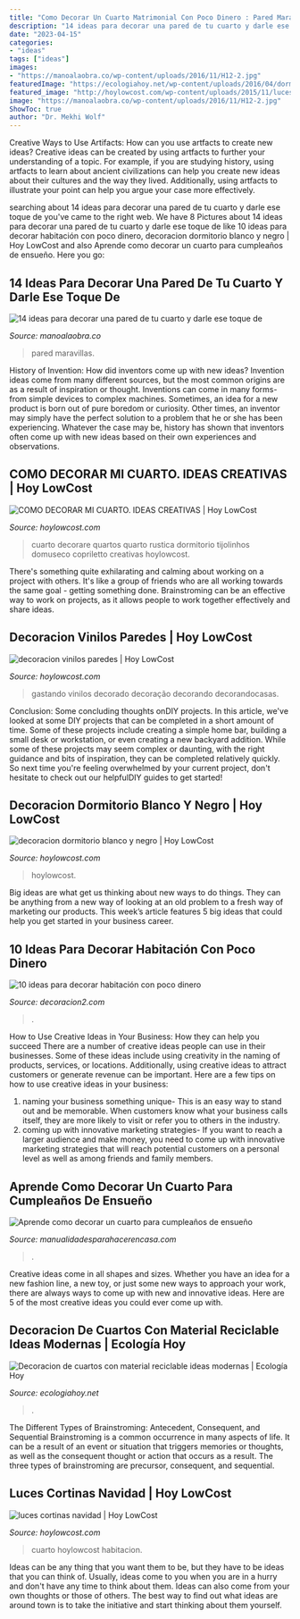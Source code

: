 ```yaml
---
title: "Como Decorar Un Cuarto Matrimonial Con Poco Dinero : Pared Maravillas"
description: "14 ideas para decorar una pared de tu cuarto y darle ese toque de"
date: "2023-04-15"
categories:
- "ideas"
tags: ["ideas"]
images:
- "https://manoalaobra.co/wp-content/uploads/2016/11/H12-2.jpg"
featuredImage: "https://ecologiahoy.net/wp-content/uploads/2016/04/dormitorio-habitacion-cuarto-decorado-con-papel-pintado-31.jpg"
featured_image: "http://hoylowcost.com/wp-content/uploads/2015/11/luces-cortinas-navidad.jpg"
image: "https://manoalaobra.co/wp-content/uploads/2016/11/H12-2.jpg"
ShowToc: true
author: "Dr. Mekhi Wolf"
---
```



Creative Ways to Use Artifacts: How can you use artfacts to create new ideas?
Creative ideas can be created by using artfacts to further your understanding of a topic. For example, if you are studying history, using artfacts to learn about ancient civilizations can help you create new ideas about their cultures and the way they lived. Additionally, using artfacts to illustrate your point can help you argue your case more effectively.

	

		
searching about 14 ideas para decorar una pared de tu cuarto y darle ese toque de you've came to the right web. We have 8 Pictures about 14 ideas para decorar una pared de tu cuarto y darle ese toque de like 10 ideas para decorar habitación con poco dinero, decoracion dormitorio blanco y negro | Hoy LowCost and also Aprende como decorar un cuarto para cumpleaños de ensueño. Here you go:
		
    
## 14 Ideas Para Decorar Una Pared De Tu Cuarto Y Darle Ese Toque De

<img loading=lazy src="https://manoalaobra.co/wp-content/uploads/2016/11/H12-2.jpg" onerror="this.onerror=null;this.src='https://tse3.mm.bing.net/th?id=OIP.hhgZSDXoq8WFhsS7rcI2_QHaJ4&amp;pid=15.1';" alt="14 ideas para decorar una pared de tu cuarto y darle ese toque de">

_Source: manoalaobra.co_

>pared maravillas. 

	

History of Invention: How did inventors come up with new ideas?
Invention ideas come from many different sources, but the most common origins are as a result of inspiration or thought. Inventions can come in many forms- from simple devices to complex machines. Sometimes, an idea for a new product is born out of pure boredom or curiosity. Other times, an inventor may simply have the perfect solution to a problem that he or she has been experiencing. Whatever the case may be, history has shown that inventors often come up with new ideas based on their own experiences and observations.

    
## COMO DECORAR MI CUARTO. IDEAS CREATIVAS | Hoy LowCost

<img loading=lazy src="http://hoylowcost.com/wp-content/uploads/2015/06/decoracion-rustica-dormitorio.jpg" onerror="this.onerror=null;this.src='https://tse4.mm.bing.net/th?id=OIP.5Pwjh5A8KZHT6ipKF2f_WQHaE9&amp;pid=15.1';" alt="COMO DECORAR MI CUARTO. IDEAS CREATIVAS | Hoy LowCost">

_Source: hoylowcost.com_

>cuarto decorare quartos quarto rustica dormitorio tijolinhos domuseco copriletto creativas hoylowcost. 

	

There's something quite exhilarating and calming about working on a project with others. It's like a group of friends who are all working towards the same goal - getting something done. Brainstroming can be an effective way to work on projects, as it allows people to work together effectively and share ideas.

    
## Decoracion Vinilos Paredes | Hoy LowCost

<img loading=lazy src="http://hoylowcost.com/wp-content/uploads/2015/06/decoracion-vinilos-paredes.jpg" onerror="this.onerror=null;this.src='https://tse4.mm.bing.net/th?id=OIP.V-uXc872in-o0LI1GVxELQHaFj&amp;pid=15.1';" alt="decoracion vinilos paredes | Hoy LowCost">

_Source: hoylowcost.com_

>gastando vinilos decorado decoração decorando decorandocasas. 

	

Conclusion: Some concluding thoughts onDIY projects.
In this article, we've looked at some DIY projects that can be completed in a short amount of time. Some of these projects include creating a simple home bar, building a small desk or workstation, or even creating a new backyard addition. While some of these projects may seem complex or daunting, with the right guidance and bits of inspiration, they can be completed relatively quickly. So next time you're feeling overwhelmed by your current project, don't hesitate to check out our helpfulDIY guides to get started!

    
## Decoracion Dormitorio Blanco Y Negro | Hoy LowCost

<img loading=lazy src="https://hoylowcost.com/wp-content/uploads/2015/06/decoracion-dormitorio-blanco-y-negro.jpg" onerror="this.onerror=null;this.src='https://tse4.mm.bing.net/th?id=OIP.rAOICMfiQoRinGBChnimEwHaG6&amp;pid=15.1';" alt="decoracion dormitorio blanco y negro | Hoy LowCost">

_Source: hoylowcost.com_

>hoylowcost. 

	

Big ideas are what get us thinking about new ways to do things. They can be anything from a new way of looking at an old problem to a fresh way of marketing our products. This week’s article features 5 big ideas that could help you get started in your business career.

    
## 10 Ideas Para Decorar Habitación Con Poco Dinero

<img loading=lazy src="https://decoracion2.com/imagenes/2016/12/10-ideas-para-decorar-habitacion-con-poco-dinero-12.jpg" onerror="this.onerror=null;this.src='https://tse1.mm.bing.net/th?id=OIP.F-sAeYsbshG2eV9CVoC77AHaLH&amp;pid=15.1';" alt="10 ideas para decorar habitación con poco dinero">

_Source: decoracion2.com_

>. 

	

How to Use Creative Ideas in Your Business: How they can help you succeed
There are a number of creative ideas people can use in their businesses. Some of these ideas include using creativity in the naming of products, services, or locations. Additionally, using creative ideas to attract customers or generate revenue can be important. Here are a few tips on how to use creative ideas in your business: 
1. naming your business something unique- This is an easy way to stand out and be memorable. When customers know what your business calls itself, they are more likely to visit or refer you to others in the industry. 
2. coming up with innovative marketing strategies- If you want to reach a larger audience and make money, you need to come up with innovative marketing strategies that will reach potential customers on a personal level as well as among friends and family members. 

    
## Aprende Como Decorar Un Cuarto Para Cumpleaños De Ensueño

<img loading=lazy src="https://manualidadesparahacerencasa.com/wp-content/uploads/2018/01/como-decorar-un-cuarto-para-cumpleaños-21.jpg" onerror="this.onerror=null;this.src='https://tse4.mm.bing.net/th?id=OIP.Z1c87ese364VZhVOMbgNKgAAAA&amp;pid=15.1';" alt="Aprende como decorar un cuarto para cumpleaños de ensueño">

_Source: manualidadesparahacerencasa.com_

>. 

	

Creative ideas come in all shapes and sizes. Whether you have an idea for a new fashion line, a new toy, or just some new ways to approach your work, there are always ways to come up with new and innovative ideas. Here are 5 of the most creative ideas you could ever come up with.

    
## Decoracion De Cuartos Con Material Reciclable Ideas Modernas | Ecología Hoy

<img loading=lazy src="https://ecologiahoy.net/wp-content/uploads/2016/04/dormitorio-habitacion-cuarto-decorado-con-papel-pintado-31.jpg" onerror="this.onerror=null;this.src='https://tse2.mm.bing.net/th?id=OIP.OhS0bnj6kRapqXS6WGUobgHaKa&amp;pid=15.1';" alt="Decoracion de cuartos con material reciclable ideas modernas | Ecología Hoy">

_Source: ecologiahoy.net_

>. 

	

The Different Types of Brainstroming: Antecedent, Consequent, and Sequential
Brainstroming is a common occurrence in many aspects of life. It can be a result of an event or situation that triggers memories or thoughts, as well as the consequent thought or action that occurs as a result. The three types of brainstroming are precursor, consequent, and sequential.

    
## Luces Cortinas Navidad | Hoy LowCost

<img loading=lazy src="http://hoylowcost.com/wp-content/uploads/2015/11/luces-cortinas-navidad.jpg" onerror="this.onerror=null;this.src='https://tse2.mm.bing.net/th?id=OIP.Iil5ICYiMOPRhBy1eJAjhQHaJ4&amp;pid=15.1';" alt="luces cortinas navidad | Hoy LowCost">

_Source: hoylowcost.com_

>cuarto hoylowcost habitacion. 

	

Ideas can be any thing that you want them to be, but they have to be ideas that you can think of. Usually, ideas come to you when you are in a hurry and don't have any time to think about them. Ideas can also come from your own thoughts or those of others. The best way to find out what ideas are around town is to take the initiative and start thinking about them yourself.

